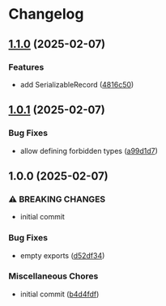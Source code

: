 # Changelog

## [1.1.0](https://github.com/skyrpex/codec-builder/compare/v1.0.1...v1.1.0) (2025-02-07)


### Features

* add SerializableRecord ([4816c50](https://github.com/skyrpex/codec-builder/commit/4816c5038c0c04c829b28ad655bccd4be6d5e76d))

## [1.0.1](https://github.com/skyrpex/codec-builder/compare/v1.0.0...v1.0.1) (2025-02-07)


### Bug Fixes

* allow defining forbidden types ([a99d1d7](https://github.com/skyrpex/codec-builder/commit/a99d1d75d587f4300f5abc4864b38950ece3045b))

## 1.0.0 (2025-02-07)


### ⚠ BREAKING CHANGES

* initial commit

### Bug Fixes

* empty exports ([d52df34](https://github.com/skyrpex/codec-builder/commit/d52df343834cfb0f326a19e8034a046b8614b38b))


### Miscellaneous Chores

* initial commit ([b4d4fdf](https://github.com/skyrpex/codec-builder/commit/b4d4fdfcc22ff58ce0e96e6547394800737a715f))
